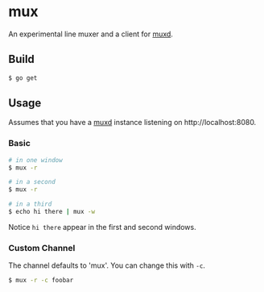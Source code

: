 # mux

An experimental line muxer and a client for [muxd](http://github.com/gorsuch/muxd).

## Build

```bash
$ go get
```

## Usage

Assumes that you have a [muxd](https://github.com/gorsuch/muxd) instance listening on http://localhost:8080.

### Basic

```bash
# in one window
$ mux -r
```

```bash
# in a second
$ mux -r
```

```bash
# in a third
$ echo hi there | mux -w
```

Notice `hi there` appear in the first and second windows.

### Custom Channel

The channel defaults to 'mux'.  You can change this with `-c`.

```bash
$ mux -r -c foobar
```